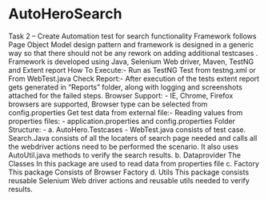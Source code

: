 # AutoHeroSearch
Task 2 – Create Automation test for search functionality
Framework follows Page Object Model design pattern and framework is designed in a generic way so that there should not be any rework on adding additional testcases .
Framework is developed using Java, Selenium Web driver, Maven, TestNG and Extent report
How To Execute:- 
Run as TestNG Test from testng.xml or From WebTest.java
Check Report:- 
After execution of the tests extent report gets generated in “Reports” folder, along with logging and screenshots attached for the failed steps.
Browser Support: -
IE, Chrome, Firefox browsers are supported, Browser type can be selected from config.properties
Get test data from external file:-
Reading values from properties files: - application.properties and config.properties
Folder Structure: -
a.	AutoHero.Testcases -
WebTest.java consists of test case. Search.Java consists of all the locaters of search page needed and calls all the webdriver actions need to be performed the scenario. It also uses AutoUtil.java methods to verify the search results.
b.	Dataprovider
The Classes In this package are used to read data from properties file
c.	Factory
This package Consists of Browser Factory
d.	Utils
This package consists reusable Selenium Web driver actions and reusable utils needed to verify results.
